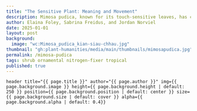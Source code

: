 ```yaml
---
title: "The Sensitive Plant: Meaning and Movement"
description: Mimosa pudica, known for its touch-sensitive leaves, has captivated observers for centuries, sparking fascination with plant intelligence. This story traces how the plant’s responsiveness inspired both scientific curiosity and colonial exploitation, while highlighting the resilience of diverse cultural knowledge systems surrounding it.
author: Elaina Foley, Sabrina Freidus, and Jordan Norviel
date: 2025-01-01
layout: post
background:
  image: "wc:Mimosa_pudica_kian-siau-chhau.jpg"
thumbnail: "gh:plant-humanities/media/main/thumbnails/mimosapudica.jpg"
permalink: /mimosa-pudica
tags: shrub ornamental nitrogen-fixer tropical
published: true
---
```


`header title="{{ page.title }}" author="{{ page.author }}" img={{ page.background.image }} height={{ page.background.height | default: 250 }} position={{ page.background.position | default: center }} size={{ page.background.size | default: cover }} alpha={{ page.background.alpha | default: 0.4}}`
